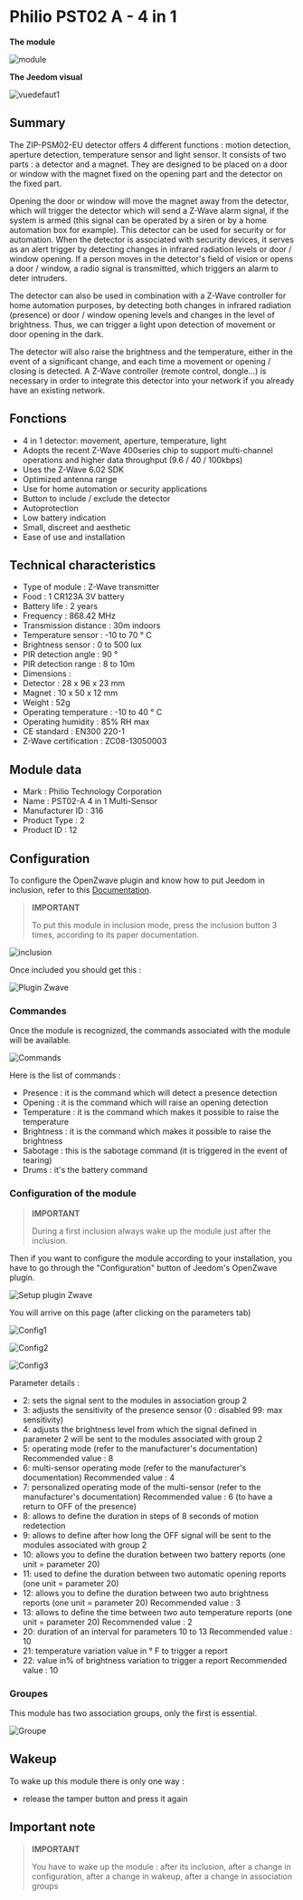 # Philio PST02 A - 4 in 1

**The module**

![module](images/philio.pst02a/module.jpg)

**The Jeedom visual**

![vuedefaut1](images/philio.pst02a/vuedefaut1.jpg)

## Summary

The ZIP-PSM02-EU detector offers 4 different functions : motion detection, aperture detection, temperature sensor and light sensor. It consists of two parts : a detector and a magnet. They are designed to be placed on a door or window with the magnet fixed on the opening part and the detector on the fixed part.

Opening the door or window will move the magnet away from the detector, which will trigger the detector which will send a Z-Wave alarm signal, if the system is armed (this signal can be operated by a siren or by a home automation box for example). This detector can be used for security or for automation. When the detector is associated with security devices, it serves as an alert trigger by detecting changes in infrared radiation levels or door / window opening. If a person moves in the detector's field of vision or opens a door / window, a radio signal is transmitted, which triggers an alarm to deter intruders.

The detector can also be used in combination with a Z-Wave controller for home automation purposes, by detecting both changes in infrared radiation (presence) or door / window opening levels and changes in the level of brightness. Thus, we can trigger a light upon detection of movement or door opening in the dark.

The detector will also raise the brightness and the temperature, either in the event of a significant change, and each time a movement or opening / closing is detected. A Z-Wave controller (remote control, dongle…) is necessary in order to integrate this detector into your network if you already have an existing network.

## Fonctions

-   4 in 1 detector: movement, aperture, temperature, light
-   Adopts the recent Z-Wave 400series chip to support multi-channel operations and higher data throughput (9.6 / 40 / 100kbps)
-   Uses the Z-Wave 6.02 SDK
-   Optimized antenna range
-   Use for home automation or security applications
-   Button to include / exclude the detector
-   Autoprotection
-   Low battery indication
-   Small, discreet and aesthetic
-   Ease of use and installation

## Technical characteristics

-   Type of module : Z-Wave transmitter
-   Food : 1 CR123A 3V battery
-   Battery life : 2 years
-   Frequency : 868.42 MHz
-   Transmission distance : 30m indoors
-   Temperature sensor : -10 to 70 ° C
-   Brightness sensor : 0 to 500 lux
-   PIR detection angle : 90 °
-   PIR detection range : 8 to 10m
-   Dimensions :
  -   Detector : 28 x 96 x 23 mm
  -   Magnet : 10 x 50 x 12 mm
-   Weight : 52g
-   Operating temperature : -10 to 40 ° C
-   Operating humidity : 85% RH max
-   CE standard : EN300 220-1
-   Z-Wave certification : ZC08-13050003

## Module data

-   Mark : Philio Technology Corporation
-   Name : PST02-A 4 in 1 Multi-Sensor
-   Manufacturer ID : 316
-   Product Type : 2
-   Product ID : 12

## Configuration

To configure the OpenZwave plugin and know how to put Jeedom in inclusion, refer to this [Documentation](https://doc.jeedom.com/en_US/plugins/automation%20protocol/openzwave/).

> **IMPORTANT**
>
> To put this module in inclusion mode, press the inclusion button 3 times, according to its paper documentation.

![inclusion](images/philio.pst02a/inclusion.jpg)

Once included you should get this :

![Plugin Zwave](images/philio.pst02a/information.jpg)

### Commandes

Once the module is recognized, the commands associated with the module will be available.

![Commands](images/philio.pst02a/commandes.jpg)

Here is the list of commands :

-   Presence : it is the command which will detect a presence detection
-   Opening : it is the command which will raise an opening detection
-   Temperature : it is the command which makes it possible to raise the temperature
-   Brightness : it is the command which makes it possible to raise the brightness
-   Sabotage : this is the sabotage command (it is triggered in the event of tearing)
-   Drums : it's the battery command

### Configuration of the module

> **IMPORTANT**
>
> During a first inclusion always wake up the module just after the inclusion.

Then if you want to configure the module according to your installation, you have to go through the "Configuration" button of Jeedom's OpenZwave plugin.

![Setup plugin Zwave](images/plugin/bouton_configuration.jpg)

You will arrive on this page (after clicking on the parameters tab)

![Config1](images/philio.pst02a/config1.jpg)

![Config2](images/philio.pst02a/config2.jpg)

![Config3](images/philio.pst02a/config3.jpg)

Parameter details :

-   2: sets the signal sent to the modules in association group 2
-   3: adjusts the sensitivity of the presence sensor (0 : disabled 99: max sensitivity)
-   4: adjusts the brightness level from which the signal defined in parameter 2 will be sent to the modules associated with group 2
-   5: operating mode (refer to the manufacturer's documentation) Recommended value : 8
-   6: multi-sensor operating mode (refer to the manufacturer's documentation) Recommended value : 4
-   7: personalized operating mode of the multi-sensor (refer to the manufacturer's documentation) Recommended value : 6 (to have a return to OFF of the presence)
-   8: allows to define the duration in steps of 8 seconds of motion redetection
-   9: allows to define after how long the OFF signal will be sent to the modules associated with group 2
-   10: allows you to define the duration between two battery reports (one unit = parameter 20)
-   11: used to define the duration between two automatic opening reports (one unit = parameter 20)
-   12: allows you to define the duration between two auto brightness reports (one unit = parameter 20) Recommended value : 3
-   13: allows to define the time between two auto temperature reports (one unit = parameter 20) Recommended value : 2
-   20: duration of an interval for parameters 10 to 13 Recommended value : 10
-   21: temperature variation value in ° F to trigger a report
-   22: value in% of brightness variation to trigger a report Recommended value : 10

### Groupes

This module has two association groups, only the first is essential.

![Groupe](images/philio.pst02a/groupe.jpg)

## Wakeup

To wake up this module there is only one way :

-   release the tamper button and press it again

## Important note

> **IMPORTANT**
>
> You have to wake up the module : after its inclusion, after a change in configuration, after a change in wakeup, after a change in association groups
